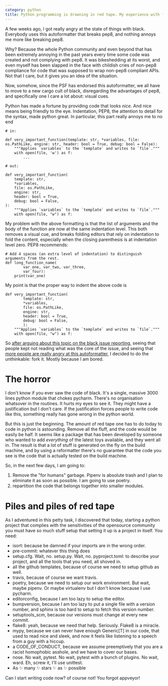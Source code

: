 ```yaml
---
category: python
title: Python programming is drowning in red tape. My experience with forking black (in progress)
---
```


A few weeks ago, I got really angry at the state of things with black. Everybody uses this
autoformatter that breaks pep8, and nothing annoys me more like breaking pep8.

Why? Because the whole Python community and even beyond that has been extremely
annoying in the past years every time some code was created and not complying
with pep8. It was bikeshedding at its worst, and even myself has been slapped
in the face with childish cries of non-pep8 compliance for code that was supposed
to wrap non-pep8 compliant APIs. Not that I care, but it gives you an idea
of the situation.

Now, somehow, since the PSF has endorsed this autoformatter, we all have to
move to a new cargo cult of black, disregarding the advantages of pep8, and
specifically one I care a lot about: visual cues.

Python has made a fortune by providing code that looks *nice*. And nice means
being friendly to the eye. Indentation, PEP8, the attention to detail for the
syntax, made python great. In particular, this part really annoys me to no end

```
# in:

def very_important_function(template: str, *variables, file: os.PathLike, engine: str, header: bool = True, debug: bool = False):
    """Applies `variables` to the `template` and writes to `file`."""
    with open(file, 'w') as f:
        ...

# out:

def very_important_function(
    template: str,
    *variables,
    file: os.PathLike,
    engine: str,
    header: bool = True,
    debug: bool = False,
):
    """Applies `variables` to the `template` and writes to `file`."""
    with open(file, "w") as f:
```

My problem with the above formatting is that the list of arguments and the body of the function
are now at the same indentation level. This both removes a visual cue, and breaks folding
editors that rely on indentation to fold the content, especially when the closing parenthesis
is at indentation level zero. PEP8 recommends:

```
# Add 4 spaces (an extra level of indentation) to distinguish arguments from the rest.
def long_function_name(
        var_one, var_two, var_three,
        var_four):
    print(var_one)
```

My point is that the proper way to indent the above code is


```
def very_important_function(
        template: str,
        *variables,
        file: os.PathLike,
        engine: str,
        header: bool = True,
        debug: bool = False,
        ):
    """Applies `variables` to the `template` and writes to `file`."""
    with open(file, "w") as f:
```

So [after arguing about this topic on the black issue reporting](https://github.com/psf/black/issues/1178), 
seeing that people kept not reading what was the core of the issue, and seeing
that [more people are really angry at this autoformatter](https://www.reddit.com/r/Python/comments/exrtgn/my_unpopular_opinion_about_black_code_formatter/), 
I decided to do the unthinkable: fork it. Mostly because I am bored.

# The horror

I don't know if you ever saw the code of black. It's a single, massive 3000
lines python module that chokes pycharm. There's no organisation whatsover
in the routines. It hurts my eyes to see it. They might have a justification but I don't
care. If the justification forces people to write code like this, something really has
gone wrong in the python world.

But this is just the beginning. The amount of red tape one has to do today to code in
python is astounding. Remove all the fluff, and the code would be easily be half.
It seems like a package that has been developed by someone who wanted to add _everything_
of the latest toys available, and they went all in. The result is that a lot of
stuff is generated on the fly on the build machine, and by using a reformatter
there's no guarantee that the code you see is the code that is actually tested
on the build machine.

So, in the next few days, I am going to:

1. Remove the "for humans" garbage. Pipenv is absolute trash and I plan to
   eliminate it as soon as possible. I am going to use poetry.
2. repartition the code that belongs together into smaller modules.


# Piles and piles of red tape

As I adventured in this petty task, I discovered that today, starting a python project that 
complies with the sensitivities of the opensource community you must have so much stuff setup
that setting it up is a project in itself. You need:

- isort: because be damned if your imports are in the wrong order.
- pre-commit: whatever this thing does
- setup.cfg. Wait, no. setup.py. Wait, no. pyproject.toml: to describe your project, and all the tools that you need, all shoved in.
- all the github templates, because of course we need to setup github as well. 
- travis, because of course we want travis.
- poetry, because we need to setup our work environment. But wait, maybe pipenv. Or maybe virtualenv but I don't know because I use pycharm.
- editorconfig, because I am too lazy to setup the editor.
- bumpversion, because I am too lazy to put a single file with a version number, and sphinx is too hard to setup to fetch this version number.
- setuptools\_scm, because our versions must change at every new commit.
- flake8: yeah, because we need that help. Seriously. Flake8 is a miracle.
- mypy, because we can never have enough Generic[T] in our code, that used to
  read nice and sleek, and now it feels like listening to a speech from a guy
  with a hiccup.
- a CODE\_OF\_CONDUCT, because we assume preemptively that you are a racist
  homophobic asshole, and we have to cover our bases.
- nose. No wait, pytest. No wait, pytest with a bunch of plugins. No wait, ward. Eh, screw it, I'll use unittest.
- As ✨ many ✨ stars ✨ as ✨ possible

Can I start writing code now? of course not! You forgot appveyor!


